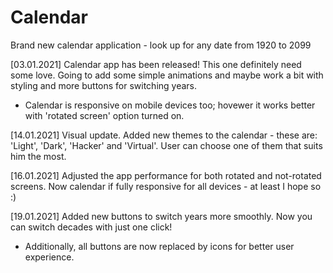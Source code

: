 # Calendar
Brand new calendar application - look up for any date from 1920 to 2099

[03.01.2021]
Calendar app has been released! This one definitely need some love. Going to add
some simple animations and maybe work a bit with styling and more buttons for switching
years.

- Calendar is responsive on mobile devices too; hovewer it works better with 
'rotated screen' option turned on.

[14.01.2021]
Visual update. Added new themes to the calendar - these are: 
'Light', 'Dark', 'Hacker' and 'Virtual'. User can choose one of them that 
suits him the most.

[16.01.2021]
Adjusted the app performance for both rotated and not-rotated screens.
Now calendar if fully responsive for all devices - at least I hope so :)

[19.01.2021]
Added new buttons to switch years more smoothly. Now you can switch decades
with just one click!
 - Additionally, all buttons are now replaced by icons for better user 
 experience. 
